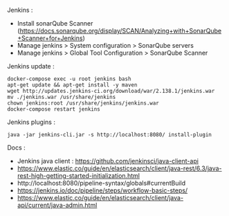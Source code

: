 Jenkins :

* Install sonarQube Scanner (https://docs.sonarqube.org/display/SCAN/Analyzing+with+SonarQube+Scanner+for+Jenkins)
* Manage jenkins > System configuration > SonarQube servers
* Manage jenkins > Global Tool Configuration > SonarQube Scanner

Jenkins update :

```
docker-compose exec -u root jenkins bash
apt-get update && apt-get install -y maven
wget http://updates.jenkins-ci.org/download/war/2.138.1/jenkins.war
mv ./jenkins.war /usr/share/jenkins
chown jenkins:root /usr/share/jenkins/jenkins.war
docker-compose restart jenkins
```

Jenkins plugins :

```
java -jar jenkins-cli.jar -s http://localhost:8080/ install-plugin
```

Docs :

* Jenkins java client : https://github.com/jenkinsci/java-client-api
* https://www.elastic.co/guide/en/elasticsearch/client/java-rest/6.3/java-rest-high-getting-started-initialization.html
* http://localhost:8080/pipeline-syntax/globals#currentBuild
* https://jenkins.io/doc/pipeline/steps/workflow-basic-steps/
* https://www.elastic.co/guide/en/elasticsearch/client/java-api/current/java-admin.html
